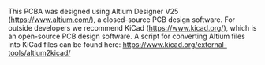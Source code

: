 This PCBA was designed using Altium Designer V25 (https://www.altium.com/), a closed-source PCB design software. For outside developers we recommend KiCad (https://www.kicad.org/), which is an open-source PCB design software. A script for converting Altium files into KiCad files can be found here: https://www.kicad.org/external-tools/altium2kicad/
 

